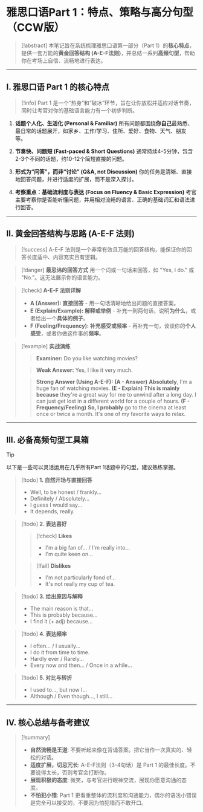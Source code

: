 # 雅思口语Part 1：特点、策略与高分句型（CCW版）

> [!abstract]
> 本笔记旨在系统梳理雅思口语第一部分（Part 1）的**核心特点**，提供一套万能的**黄金回答结构 (A-E-F法则)**，并总结一系列**高频句型**，帮助你在考场上自信、流畅地进行表达。

---

## Ⅰ. 雅思口语 Part 1 的核心特点

> [!info]
> Part 1 是一个“热身”和“破冰”环节，旨在让你放松并适应对话节奏，同时让考官对你的基础语言能力有一个初步判断。

1.  **话题个人化、生活化 (Personal & Familiar)**
    所有问题都围绕**你自己**最熟悉、最日常的话题展开，如家乡、工作/学习、住所、爱好、食物、天气、朋友等。

2.  **节奏快、问题短 (Fast-paced & Short Questions)**
    通常持续4-5分钟，包含2-3个不同的话题，约10-12个简短直接的问题。

3.  **形式为“问答”，而非“讨论” (Q&A, not Discussion)**
    你的任务是清晰、直接地回答问题，并进行适度的扩展，而不是深入探讨。

4.  **考察重点：基础流利度与表达 (Focus on Fluency & Basic Expression)**
    考官主要考察你是否能听懂问题，并用相对流畅的语言、正确的基础词汇和语法进行回答。

---

## Ⅱ. 黄金回答结构与思路 (A-E-F 法则)

> [!success]
> A-E-F 法则是一个非常有效且万能的回答结构，能保证你的回答长度适中、内容充实且有逻辑。

> [!danger] **最忌讳的回答方式**
> 用一个词或一句话来回答，如 "Yes, I do." 或 "No."。这无法展示你的语言能力。

> [!check] **A-E-F 法则详解**
> - **A (Answer): 直接回答** - 用一句话清晰地给出问题的直接答案。
> - **E (Explain/Example): 解释或举例** - 补充一到两句话，说明**为什么**，或者给出一个**具体的例子**。
> - **F (Feeling/Frequency): 补充感受或频率** - 再补充一句，谈谈你的**个人感受**，或者你做这件事的**频率**。

> [!example] **实战演练**
> > **Examiner:** Do you like watching movies?
>
> > **Weak Answer:** Yes, I like it very much.
>
> > **Strong Answer (Using A-E-F):**
> > **(A - Answer)** **Absolutely**, I'm a huge fan of watching movies.
> > **(E - Explain)** **This is mainly because** they're a great way for me to unwind after a long day. I can just get lost in a different world for a couple of hours.
> > **(F - Frequency/Feeling)** **So, I probably** go to the cinema at least once or twice a month. It's one of my favorite ways to relax.

---

## Ⅲ. 必备高频句型工具箱

> [!tip]
> 以下是一些可以灵活运用在几乎所有Part 1话题中的句型，建议熟练掌握。

> [!todo] **1. 自然开场与直接回答**
> - Well, to be honest / frankly...
> - Definitely / Absolutely...
> - I guess I would say...
> - It depends, really.

> [!todo] **2. 表达喜好**
> > [!check] **Likes**
> > - I'm a big fan of... / I'm really into...
> > - I'm quite keen on...
>
> > [!fail] **Dislikes**
> > - I'm not particularly fond of...
> > - It's not really my cup of tea.

> [!todo] **3. 给出原因与解释**
> - The main reason is that...
> - This is probably because...
> - I find it (+ adj) because...

> [!todo] **4. 表达频率**
> - I often... / I usually...
> - I do it from time to time.
> - Hardly ever / Rarely...
> - Every now and then... / Once in a while...

> [!todo] **5. 对比与转折**
> - I used to..., but now I...
> - Although / Even though..., I still...

---

## Ⅳ. 核心总结与备考建议

> [!summary]
> - **自然流畅是王道**: 不要听起来像在背诵答案。把它当作一次真实的、轻松的对话。
> - **适度扩展，切忌冗长**: A-E-F法则（3-4句话）是 Part 1 的最佳长度。不要说得太长，否则考官会打断你。
> - **展现积极的态度**: 微笑，与考官进行眼神交流，展现你愿意沟通的态度。
> - **不怕犯小错**: Part 1 更看重整体的流利度和沟通能力，偶尔的语法小错误是完全可以接受的，不要因为怕犯错而不敢开口。